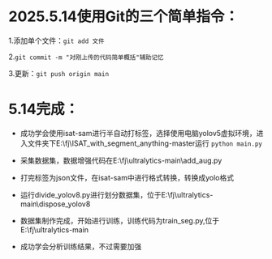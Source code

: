 #  2025.5.14使用Git的三个简单指令：
1.添加单个文件：`git add 文件`

2.`git commit -m "对刚上传的代码简单概括"辅助记忆`

3.更新：`git push origin main`


# 5.14完成：
- 成功学会使用isat-sam进行半自动打标签，选择使用电脑yolov5虚拟环境，进入文件夹下E:\fj\ISAT_with_segment_anything-master运行
`python main.py`

- 采集数据集，数据增强代码在E:\fj\ultralytics-main\add_aug.py

- 打完标签为json文件，在isat-sam中进行格式转换，转换成yolo格式

- 运行divide_yolov8.py进行划分数据集，位于E:\fj\ultralytics-main\dispose_yolov8

- 数据集制作完成，开始进行训练，训练代码为train_seg.py,位于E:\fj\ultralytics-main

- 成功学会分析训练结果，不过需要加强
